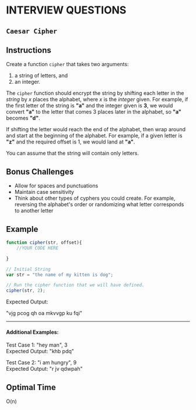 # INTERVIEW QUESTIONS

## `Caesar Cipher`

## Instructions

Create a function `cipher` that takes two arguments:
1. a string of letters, and 
2. an integer.

The `cipher` function should encrypt the string by shifting each letter in the *string* by *x* places the alphabet, where *x* is the *integer* given. For example, if the first letter of the string is **"a"** and the integer given is **3**, we would convert **"a"** to the letter that comes 3 places later in the alphabet, so **"a"** becomes **"d"**.

If shifting the letter would reach the end of the alphabet, then wrap around and start at the beginning of the alphabet. For example, if a given letter is **"z"** and the required offset is 1, we would land at **"a"**.

You can assume that the string will contain only letters.

## Bonus Challenges
- Allow for spaces and punctuations
- Maintain case sensitivity
- Think about other types of cyphers you could create. For example, reversing the alphabet's order or randomizing what letter corresponds to another letter

## Example
```javascript
function cipher(str, offset){
	//YOUR CODE HERE

}

// Initial String
var str = "the name of my kitten is dog";

// Run the cipher function that we will have defined.
cipher(str, 2);

```

Expected Output: 

"vjg pcog qh oa mkvvgp ku fqi"

<hr>

#### Additional Examples:

Test Case 1: "hey man", 3  
Expected Output: "khb pdq"

Test Case 2: "i am hungry", 9  
Expected Output: "r jv qdwpah"


## Optimal Time
O(n)